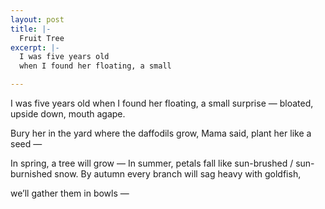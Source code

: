 ```yaml
---
layout: post
title: |-
  Fruit Tree
excerpt: |-
  I was five years old
  when I found her floating, a small

---
```


I was five years old
when I found her floating,
a small surprise —
bloated, upside down,
mouth agape.

Bury her in the yard
where the daffodils grow,
Mama said,
plant her like a seed —

In spring, a tree will grow —
In summer, petals fall
like sun-brushed / sun-burnished snow.
By autumn every branch
will sag
heavy
with goldfish,

we’ll gather them in bowls —  
